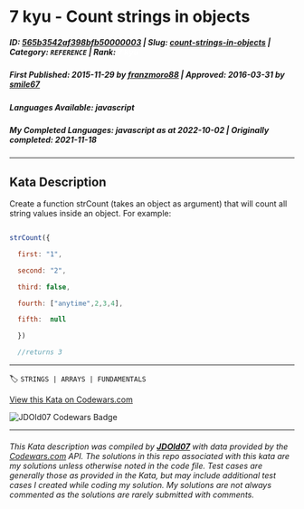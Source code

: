 # 7 kyu - Count strings in objects

##### **ID**: [565b3542af398bfb50000003](https://www.codewars.com/kata/565b3542af398bfb50000003) | **Slug**: [count-strings-in-objects](https://www.codewars.com/kata/565b3542af398bfb50000003) | **Category**: `REFERENCE` | **Rank**: <span style="color:white">7 kyu</span>

##### **First Published**: 2015-11-29 ***by*** [franzmoro88](https://www.codewars.com/users/franzmoro88) | **Approved**: 2016-03-31 ***by*** [smile67](https://www.codewars.com/users/smile67)

##### **Languages Available**: javascript

##### **My Completed Languages**: javascript ***as at*** 2022-10-02 | **Originally completed**: 2021-11-18

---

## Kata Description


Create a function strCount (takes an object as argument) that will count all string values inside an object. For example:

```javascript

strCount({

  first: "1",

  second: "2",

  third: false,

  fourth: ["anytime",2,3,4],

  fifth:  null

  })

  //returns 3

```

---


🏷 `STRINGS | ARRAYS | FUNDAMENTALS`


[View this Kata on Codewars.com](https://www.codewars.com/kata/565b3542af398bfb50000003)

![](https://www.codewars.com/users/jdold07/badges/large "JDOld07 Codewars Badge")

---

###### *This Kata description was compiled by [**JDOld07**](https://tpstech.dev) with data provided by the [Codewars.com](https://www.codewars.com) API.  The solutions in this repo associated with this kata are my solutions unless otherwise noted in the code file.  Test cases are generally those as provided in the Kata, but may include additional test cases I created while coding my solution.  My solutions are not always commented as the solutions are rarely submitted with comments.*
